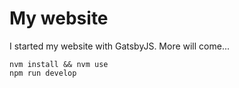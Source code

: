 # My website

I started my website with GatsbyJS. More will come...


```
nvm install && nvm use
npm run develop
```